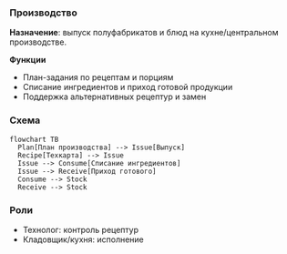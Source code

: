 ### Производство

**Назначение**: выпуск полуфабрикатов и блюд на кухне/центральном производстве.

**Функции**
- План-задания по рецептам и порциям
- Списание ингредиентов и приход готовой продукции
- Поддержка альтернативных рецептур и замен

### Схема

```mermaid
flowchart TB
  Plan[План производства] --> Issue[Выпуск]
  Recipe[Техкарта] --> Issue
  Issue --> Consume[Списание ингредиентов]
  Issue --> Receive[Приход готового]
  Consume --> Stock
  Receive --> Stock
```

### Роли
- Технолог: контроль рецептур
- Кладовщик/кухня: исполнение

